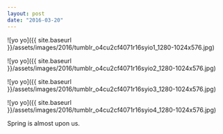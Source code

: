 ```yaml
---
layout: post
date: "2016-03-20"
---
```


![yo yo]({{ site.baseurl }}/assets/images/2016/tumblr_o4cu2cf4071r16syio1_1280-1024x576.jpg)

![yo yo]({{ site.baseurl }}/assets/images/2016/tumblr_o4cu2cf4071r16syio2_1280-1024x576.jpg)

![yo yo]({{ site.baseurl }}/assets/images/2016/tumblr_o4cu2cf4071r16syio3_1280-1024x576.jpg)

![yo yo]({{ site.baseurl }}/assets/images/2016/tumblr_o4cu2cf4071r16syio4_1280-1024x576.jpg)

Spring is almost upon us.
